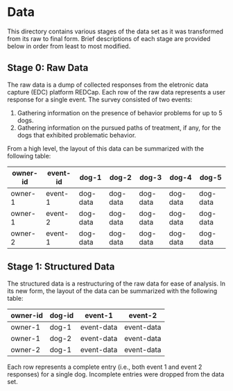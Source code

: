 # Data

This directory contains various stages of the data set as it was transformed
from its raw to final form. Brief descriptions of each stage are provided below
in order from least to most modified.

## Stage 0: Raw Data

The raw data is a dump of collected responses from the eletronic data capture
(EDC) platform REDCap. Each row of the raw data represents a user response for
a single event. The survey consisted of two events:

1. Gathering information on the presence of behavior problems for up to 5 dogs.
2. Gathering information on the pursued paths of treatment, if any, for the dogs
   that exhibited problematic behavior.

From a high level, the layout of this data can be summarized with the following
table:

| owner-id | event-id | dog-1    | dog-2    | dog-3    | dog-4    | dog-5    |
| -------- | -------- | -------- | -------- | -------- | -------- | -------- |
| owner-1  | event-1  | dog-data | dog-data | dog-data | dog-data | dog-data |
| owner-1  | event-2  | dog-data | dog-data | dog-data | dog-data | dog-data |
| owner-2  | event-1  | dog-data | dog-data | dog-data | dog-data | dog-data |

## Stage 1: Structured Data

The structured data is a restructuring of the raw data for ease of analysis. In
its new form, the layout of the data can be summarized with the following table:

| owner-id | dog-id | event-1    | event-2    |
| -------- | ------ | ---------- | ---------- |
| owner-1  | dog-1  | event-data | event-data |
| owner-1  | dog-2  | event-data | event-data |
| owner-2  | dog-1  | event-data | event-data |

Each row represents a complete entry (i.e., both event 1 and event 2 responses)
for a single dog. Incomplete entries were dropped from the data set.
